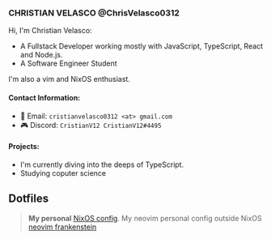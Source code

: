 ### CHRISTIAN VELASCO @ChrisVelasco0312

Hi, I'm Christian Velasco:

- A Fullstack Developer working mostly with JavaScript, TypeScript, React and Node.js.
- A Software Engineer Student

I'm also a vim and NixOS enthusiast.

#### Contact Information:

- 📧 Email: `cristianvelasco0312 <at> gmail.com`
- 🎮 Discord: `CristianV12 CristianV12#4495`

#### Projects:

- I'm currently diving into the deeps of TypeScript.
- Studying coputer science

## Dotfiles

> **My personal** [NixOS config](https://github.com/ChrisVelasco0312/.dotfiles).
> My neovim personal config outside NixOS [neovim frankenstein](https://github.com/ChrisVelasco0312/nvim-frankenstein)
